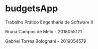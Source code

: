 # budgetsApp
Trabalho Prático Engenharia de Software II

Bruna Campos de Melo - 2018055121

Gabriel Torres Bolognani - 2019054579

